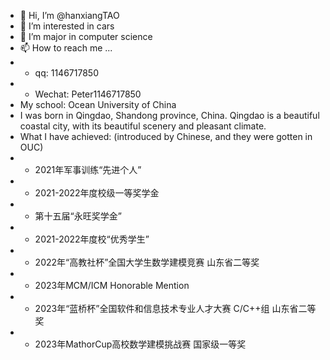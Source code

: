 - 👋 Hi, I’m @hanxiangTAO
- 👀 I’m interested in cars
- 🌱 I’m major in computer science
- 📫 How to reach me ...
- - qq: 1146717850
- - Wechat: Peter1146717850
- My school: Ocean University of China
- I was born in Qingdao, Shandong province, China. Qingdao is a beautiful coastal city, with its beautiful scenery and pleasant climate.
- What I have achieved: (introduced by Chinese, and they were gotten in OUC)
- - 2021年军事训练“先进个人”
- - 2021-2022年度校级一等奖学金
- - 第十五届“永旺奖学金”
- - 2021-2022年度校“优秀学生”
- - 2022年“高教社杯”全国大学生数学建模竞赛 山东省二等奖
- - 2023年MCM/ICM Honorable Mention
- - 2023年“蓝桥杯”全国软件和信息技术专业人才大赛 C/C++组 山东省二等奖
- - 2023年MathorCup高校数学建模挑战赛 国家级一等奖

<!---
hanxiangTAO/hanxiangTAO is a ✨ special ✨ repository because its `README.md` (this file) appears on your GitHub profile.
You can click the Preview link to take a look at your changes.
--->
